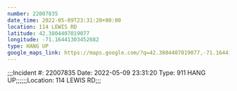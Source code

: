 ```yaml
---
number: 22007835
date_time: 2022-05-09T23:31:20+00:00
location: 114 LEWIS RD
latitude: 42.3804407019077
longitude: -71.16441303452682
type: HANG UP
google_maps_link: https://maps.google.com/?q=42.3804407019077,-71.16441303452682
---
```


;;;Incident #: 22007835  Date: 2022-05-09 23:31:20   Type: 911 HANG UP;;;;;;Location: 114 LEWIS RD;;;
